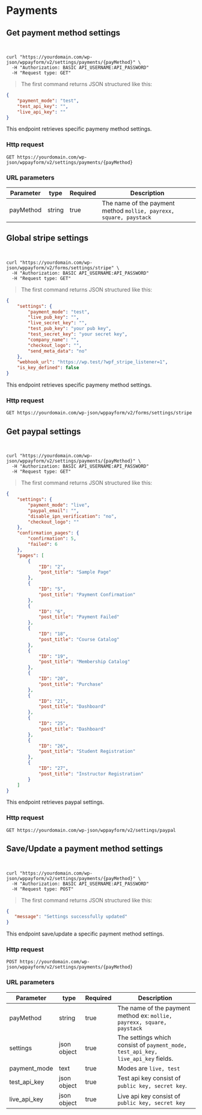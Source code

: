 # Payments

## Get payment method settings

```php

```

```python

```

```shell
curl "https://yourdomain.com/wp-json/wppayform/v2/settings/payments/{payMethod}" \
  -H "Authorization: BASIC API_USERNAME:API_PASSWORD"
  -H "Request type: GET"
```

> The first command returns JSON structured like this:

```json
{
    "payment_mode": "test",
    "test_api_key": "",
    "live_api_key": ""
}
```

This endpoint retrieves specific paymeny method settings.

### Http request

`GET https://yourdomain.com/wp-json/wppayform/v2/settings/payments/{payMethod}`

### URL parameters

| Parameter | type   | Required | Description                                                        |
| --------- | ------ | -------- | ------------------------------------------------------------------ |
| payMethod | string | true     | The name of the payment method `mollie, payrexx, square, paystack` |


## Global stripe settings

```php

```

```python

```

```shell
curl "https://yourdomain.com/wp-json/wppayform/v2/forms/settings/stripe" \
  -H "Authorization: BASIC API_USERNAME:API_PASSWORD"
  -H "Request type: GET"
```

> The first command returns JSON structured like this:

```json
{
    "settings": {
        "payment_mode": "test",
        "live_pub_key": "",
        "live_secret_key": "",
        "test_pub_key": "your pub key",
        "test_secret_key": "your secret key",
        "company_name": "",
        "checkout_logo": "",
        "send_meta_data": "no"
    },
    "webhook_url": "https://wp.test/?wpf_stripe_listener=1",
    "is_key_defined": false
}
```

This endpoint retrieves specific paymeny method settings.

### Http request

`GET https://yourdomain.com/wp-json/wppayform/v2/forms/settings/stripe`



## Get paypal settings

```php

```

```python

```

```shell
curl "https://yourdomain.com/wp-json/wppayform/v2/settings/payments/{payMethod}" \
  -H "Authorization: BASIC API_USERNAME:API_PASSWORD"
  -H "Request type: GET"
```

> The first command returns JSON structured like this:

```json
{
    "settings": {
        "payment_mode": "live",
        "paypal_email": "",
        "disable_ipn_verification": "no",
        "checkout_logo": ""
    },
    "confirmation_pages": {
        "confirmation": 5,
        "failed": 6
    },
    "pages": [
        {
            "ID": "2",
            "post_title": "Sample Page"
        },
        {
            "ID": "5",
            "post_title": "Payment Confirmation"
        },
        {
            "ID": "6",
            "post_title": "Payment Failed"
        },
        {
            "ID": "18",
            "post_title": "Course Catalog"
        },
        {
            "ID": "19",
            "post_title": "Membership Catalog"
        },
        {
            "ID": "20",
            "post_title": "Purchase"
        },
        {
            "ID": "21",
            "post_title": "Dashboard"
        },
        {
            "ID": "25",
            "post_title": "Dashboard"
        },
        {
            "ID": "26",
            "post_title": "Student Registration"
        },
        {
            "ID": "27",
            "post_title": "Instructor Registration"
        }
    ]
}
```

This endpoint retrieves paypal settings.

### Http request

`GET https://yourdomain.com/wp-json/wppayform/v2/settings/paypal`

## Save/Update a payment method settings

```php

```

```python

```

```shell
curl "https://yourdomain.com/wp-json/wppayform/v2/settings/payments/{payMethod}" \
  -H "Authorization: BASIC API_USERNAME:API_PASSWORD"
  -H "Request type: POST"
```

> The first command returns JSON structured like this:

```json
{
   "message": "Settings successfully updated"
}
```

This endpoint save/update a specific payment method settings.

### Http request

`POST https://yourdomain.com/wp-json/wppayform/v2/settings/payments/{payMethod}`

### URL parameters

| Parameter    | type        | Required | Description                                                                      |
| ------------ | ----------- | -------- | -------------------------------------------------------------------------------- |
| payMethod    | string      | true     | The name of the payment method ex: `mollie, payrexx, square, paystack`           |
| settings     | json object | true     | The settings which consist of `payment_mode, test_api_key, live_api_key` fields. |
| payment_mode | text        | true     | Modes are `live, test`                                                           |
| test_api_key | json object | true     | Test api key consist of `public key, secret key`.                                |
| live_api_key | json object | true     | Live api key consist of `public key, secret key`                                 |


